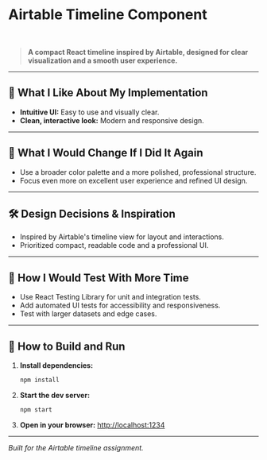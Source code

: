 

# Airtable Timeline Component

<br>

> **A compact React timeline inspired by Airtable, designed for clear visualization and a smooth user experience.**

---

## 🌟 What I Like About My Implementation

- **Intuitive UI:** Easy to use and visually clear.
- **Clean, interactive look:** Modern and responsive design.

---

## 🔄 What I Would Change If I Did It Again

- Use a broader color palette and a more polished, professional structure.
- Focus even more on excellent user experience and refined UI design.

---

## 🛠️ Design Decisions & Inspiration

- Inspired by Airtable's timeline view for layout and interactions.
- Prioritized compact, readable code and a professional UI.

---

## 🧪 How I Would Test With More Time

- Use React Testing Library for unit and integration tests.
- Add automated UI tests for accessibility and responsiveness.
- Test with larger datasets and edge cases.

---

## 🚀 How to Build and Run

1. **Install dependencies:**
   ```bash
   npm install
   ```
2. **Start the dev server:**
   ```bash
   npm start
   ```
3. **Open in your browser:**
   [http://localhost:1234](http://localhost:1234)

---

*Built for the Airtable timeline assignment.*
